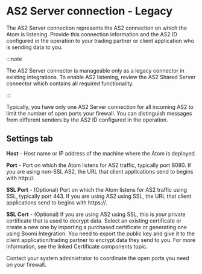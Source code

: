 # AS2 Server connection - Legacy 

<head>
  <meta name="guidename" content="Integration"/>
  <meta name="context" content="GUID-e0d69d20-2898-4e8e-9bed-52aa784dcab3"/>
</head>


The AS2 Server connection represents the AS2 connection on which the Atom is listening. Provide this connection information and the AS2 ID configured in the operation to your trading partner or client application who is sending data to you.


:::note

The AS2 Server connector is manageable only as a legacy connector in existing integrations. To enable AS2 listening, review the AS2 Shared Server connector which contains all required functionality.

:::

Typically, you have only one AS2 Server connection for all incoming AS2 to limit the number of open ports your firewall. You can distinguish messages from different senders by the AS2 ID configured in the operation.

## Settings tab 



**Host** - 
Host name or IP address of the machine where the Atom is deployed.

**Port** - 
Port on which the Atom listens for AS2 traffic, typically port 8080. If you are using non-SSL AS2, the URL that client applications send to begins with http://.

**SSL Port** - 
\(Optional\) Port on which the Atom listens for AS2 traffic using SSL, typically port 443. If you are using AS2 using SSL, the URL that client applications send to begins with https://.

**SSL Cert** - 
\(Optional\) If you are using AS2 using SSL, this is *your* private certificate that is used to decrypt data. Select an existing certificate or create a new one by importing a purchased certificate or generating one using Boomi Integration. You need to export the public key and give it to the client application/trading partner to encrypt data they send to you. For more information, see the linked Certificate components topic.

Contact your system administrator to coordinate the open ports you need on your firewall.